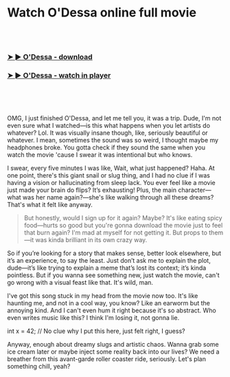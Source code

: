 <h1>Watch O'Dessa online full movie</h1>


<br><br>

<h3><a href="https://Russells-ofacthinpy1970.github.io/syvlyujyqp/">➤ ► O'Dessa - download</a></h3> 
<h3><a href="https://Russells-ofacthinpy1970.github.io/syvlyujyqp/">➤ ► O'Dessa - watch in player</a></h3>


<br><br><br>


OMG, I just finished O'Dessa, and let me tell you, it was a trip. Dude, I'm not even sure what I watched—is this what happens when you let artists do whatever? Lol. It was visually insane though, like, seriously beautiful or whatever. I mean, sometimes the sound was so weird, I thought maybe my headphones broke. You gotta check if they sound the same when you watch the movie 'cause I swear it was intentional but who knows. 

I swear, every five minutes I was like, Wait, what just happened? Haha. At one point, there's this giant snail or slug thing, and I had no clue if I was having a vision or hallucinating from sleep lack. You ever feel like a movie just made your brain do flips? It’s exhausting! Plus, the main character—what was her name again?—she's like walking through all these dreams? That's what it felt like anyway. 

> But honestly, would I sign up for it again? Maybe? It's like eating spicy food—hurts so good but you're gonna download the movie just to feel that burn again? I'm mad at myself for not getting it. But props to them—it was kinda brilliant in its own crazy way.

So if you’re looking for a story that makes sense, better look elsewhere, but it’s an experience, to say the least. Just don’t ask me to explain the plot, dude—it’s like trying to explain a meme that’s lost its context; it’s kinda pointless. But if you wanna see something new, just watch the movie, can't go wrong with a visual feast like that. It's wild, man.

I've got this song stuck in my head from the movie now too. It's like haunting me, and not in a cool way, you know? Like an earworm but the annoying kind. And I can't even hum it right because it's so abstract. Who even writes music like this? I think I'm losing it, not gonna lie.

int x = 42; // No clue why I put this here, just felt right, I guess?

Anyway, enough about dreamy slugs and artistic chaos. Wanna grab some ice cream later or maybe inject some reality back into our lives? We need a breather from this avant-garde roller coaster ride, seriously. Let's plan something chill, yeah?
